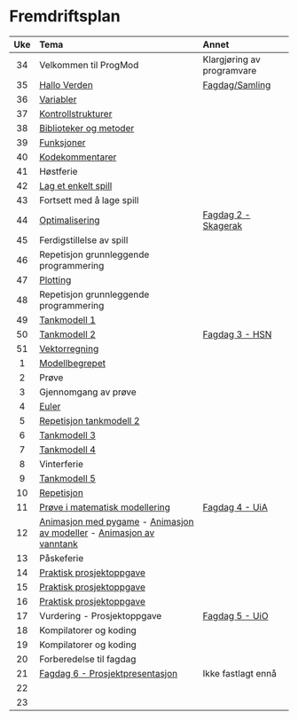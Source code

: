 # Fremdriftsplan

| Uke | Tema | Annet |
|:---:|:----|:-----|
| 34 | Velkommen til ProgMod | Klargjøring av programvare |
| 35 | [Hallo Verden](https://github.com/fagstoff/python-intro/blob/master/Fagstoff/helloWorld.ipynb) | [Fagdag/Samling](https://github.com/fagstoff/ProgMod/blob/master/Planer/Fagdag_1.md) |
| 36 | [Variabler](https://github.com/fagstoff/python-intro/blob/master/Fagstoff/variabler.ipynb) ||
| 37 | [Kontrollstrukturer](https://github.com/fagstoff/python-intro/blob/master/Fagstoff/kontrollstrukturer.ipynb) ||
| 38 | [Biblioteker og metoder](https://github.com/fagstoff/python-intro/blob/master/Fagstoff/biblioteker%20og%20metoder.ipynb) ||
| 39 | [Funksjoner](https://github.com/fagstoff/python-intro/blob/master/Fagstoff/funksjoner.ipynb) ||
| 40 | [Kodekommentarer](https://github.com/fagstoff/python-intro/blob/master/Fagstoff/kodekommentarer.ipynb)||
| 41 | Høstferie ||
| 42 | [Lag et enkelt spill](https://github.com/fagstoff/python-intro/blob/master/Fagstoff/lag%20et%20enkelt%20spill.ipynb)||
| 43 | Fortsett med å lage spill||
| 44 | [Optimalisering](https://github.com/fagstoff/ProgMod/blob/master/Fagstoff/optimalisering_1.ipynb)|[Fagdag 2 - Skagerak](https://github.com/fagstoff/ProgMod/blob/master/Planer/Fagdag_2.md)|
| 45 | Ferdigstillelse av spill||
| 46 | Repetisjon grunnleggende programmering||
| 47 | [Plotting](https://github.com/fagstoff/ProgMod/blob/master/Fagstoff/matplotlib.ipynb)||
| 48 | Repetisjon grunnleggende programmering||
| 49 | [Tankmodell 1](https://github.com/fagstoff/ProgMod/blob/master/Fagstoff/tankmodell_1.ipynb)||
| 50 | [Tankmodell 2](https://github.com/fagstoff/ProgMod/blob/master/Fagstoff/tankmodell_2.ipynb)|[Fagdag 3 - HSN](https://github.com/fagstoff/ProgMod/blob/master/Planer/Fagdag_3.md)|
| 51 | [Vektorregning](https://github.com/fagstoff/ProgMod/blob/master/Fagstoff/vektorregning.ipynb)||
| 1 | [Modellbegrepet](https://github.com/fagstoff/ProgMod/blob/master/Fagstoff/modellbegrepet.ipynb)|
| 2 | Prøve ||
| 3 | Gjennomgang av prøve ||
| 4 | [Euler](https://github.com/fagstoff/ProgMod/blob/master/Fagstoff/euler.ipynb)||
| 5 | [Repetisjon tankmodell 2](https://github.com/fagstoff/ProgMod/blob/master/Fagstoff/tankmodell_2.ipynb)||
| 6 | [Tankmodell 3](https://github.com/fagstoff/ProgMod/blob/master/Fagstoff/tankmodell_3.ipynb)||
| 7 | [Tankmodell 4](https://github.com/fagstoff/ProgMod/blob/master/Fagstoff/tankmodell_4.ipynb)||
| 8 | Vinterferie ||
| 9 | [Tankmodell 5](https://github.com/fagstoff/ProgMod/blob/master/Fagstoff/tankmodell_5.ipynb) ||
| 10 |[Repetisjon](https://github.com/fagstoff/ProgMod/blob/master/Fagstoff/)||
| 11 |[Prøve i matematisk modellering]()|[Fagdag 4 - UiA](http://www.uia.no)|
| 12 |[Animasjon med pygame](https://github.com/fagstoff/ProgMod/blob/master/Fagstoff/animasjoner_med_pygame.ipynb) - [Animasjon av modeller](https://github.com/fagstoff/ProgMod/blob/master/Fagstoff/animasjon_av_modeller.ipynb) - [Animasjon av vanntank](https://github.com/fagstoff/ProgMod/blob/master/Fagstoff/animasjon_av_vanntank.ipynb)||
| 13 |Påskeferie||
| 14 |[Praktisk prosjektoppgave](https://github.com/fagstoff/ProgMod/blob/master/Prosjektoppgaver/Gode_tanker.md)||
| 15 |[Praktisk prosjektoppgave](https://github.com/fagstoff/ProgMod/blob/master/Prosjektoppgaver/Gode_tanker.md)||
| 16 |[Praktisk prosjektoppgave](https://github.com/fagstoff/ProgMod/blob/master/Prosjektoppgaver/Gode_tanker.md)||
| 17 |Vurdering - Prosjektoppgave|[Fagdag 5 - UiO](http://www.uio.no)|Må bekreftes|
| 18 |Kompilatorer og koding||
| 19 |Kompilatorer og koding||
| 20 |Forberedelse til fagdag||
| 21 |[Fagdag 6 - Prosjektpresentasjon]()|Ikke fastlagt ennå|
| 22 |||
| 23 |||
